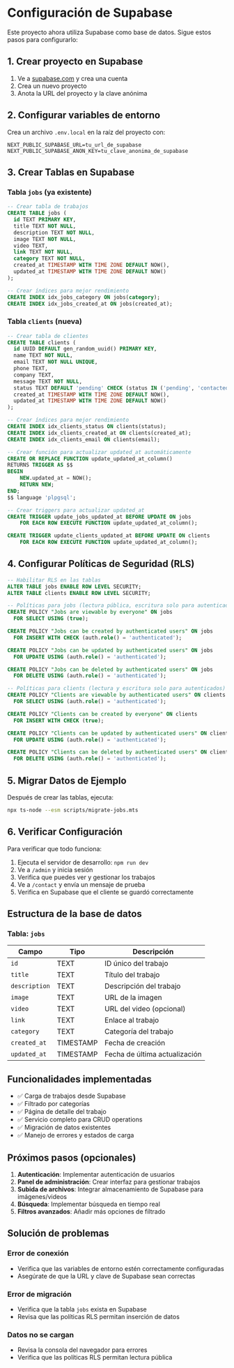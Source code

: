 # Configuración de Supabase

Este proyecto ahora utiliza Supabase como base de datos. Sigue estos pasos para configurarlo:

## 1. Crear proyecto en Supabase

1. Ve a [supabase.com](https://supabase.com) y crea una cuenta
2. Crea un nuevo proyecto
3. Anota la URL del proyecto y la clave anónima

## 2. Configurar variables de entorno

Crea un archivo `.env.local` en la raíz del proyecto con:

```env
NEXT_PUBLIC_SUPABASE_URL=tu_url_de_supabase
NEXT_PUBLIC_SUPABASE_ANON_KEY=tu_clave_anonima_de_supabase
```

## 3. Crear Tablas en Supabase

### Tabla `jobs` (ya existente)

```sql
-- Crear tabla de trabajos
CREATE TABLE jobs (
  id TEXT PRIMARY KEY,
  title TEXT NOT NULL,
  description TEXT NOT NULL,
  image TEXT NOT NULL,
  video TEXT,
  link TEXT NOT NULL,
  category TEXT NOT NULL,
  created_at TIMESTAMP WITH TIME ZONE DEFAULT NOW(),
  updated_at TIMESTAMP WITH TIME ZONE DEFAULT NOW()
);

-- Crear índices para mejor rendimiento
CREATE INDEX idx_jobs_category ON jobs(category);
CREATE INDEX idx_jobs_created_at ON jobs(created_at);
```

### Tabla `clients` (nueva)

```sql
-- Crear tabla de clientes
CREATE TABLE clients (
  id UUID DEFAULT gen_random_uuid() PRIMARY KEY,
  name TEXT NOT NULL,
  email TEXT NOT NULL UNIQUE,
  phone TEXT,
  company TEXT,
  message TEXT NOT NULL,
  status TEXT DEFAULT 'pending' CHECK (status IN ('pending', 'contacted', 'completed', 'rejected')),
  created_at TIMESTAMP WITH TIME ZONE DEFAULT NOW(),
  updated_at TIMESTAMP WITH TIME ZONE DEFAULT NOW()
);

-- Crear índices para mejor rendimiento
CREATE INDEX idx_clients_status ON clients(status);
CREATE INDEX idx_clients_created_at ON clients(created_at);
CREATE INDEX idx_clients_email ON clients(email);

-- Crear función para actualizar updated_at automáticamente
CREATE OR REPLACE FUNCTION update_updated_at_column()
RETURNS TRIGGER AS $$
BEGIN
    NEW.updated_at = NOW();
    RETURN NEW;
END;
$$ language 'plpgsql';

-- Crear triggers para actualizar updated_at
CREATE TRIGGER update_jobs_updated_at BEFORE UPDATE ON jobs
    FOR EACH ROW EXECUTE FUNCTION update_updated_at_column();

CREATE TRIGGER update_clients_updated_at BEFORE UPDATE ON clients
    FOR EACH ROW EXECUTE FUNCTION update_updated_at_column();
```

## 4. Configurar Políticas de Seguridad (RLS)

```sql
-- Habilitar RLS en las tablas
ALTER TABLE jobs ENABLE ROW LEVEL SECURITY;
ALTER TABLE clients ENABLE ROW LEVEL SECURITY;

-- Políticas para jobs (lectura pública, escritura solo para autenticados)
CREATE POLICY "Jobs are viewable by everyone" ON jobs
  FOR SELECT USING (true);

CREATE POLICY "Jobs can be created by authenticated users" ON jobs
  FOR INSERT WITH CHECK (auth.role() = 'authenticated');

CREATE POLICY "Jobs can be updated by authenticated users" ON jobs
  FOR UPDATE USING (auth.role() = 'authenticated');

CREATE POLICY "Jobs can be deleted by authenticated users" ON jobs
  FOR DELETE USING (auth.role() = 'authenticated');

-- Políticas para clients (lectura y escritura solo para autenticados)
CREATE POLICY "Clients are viewable by authenticated users" ON clients
  FOR SELECT USING (auth.role() = 'authenticated');

CREATE POLICY "Clients can be created by everyone" ON clients
  FOR INSERT WITH CHECK (true);

CREATE POLICY "Clients can be updated by authenticated users" ON clients
  FOR UPDATE USING (auth.role() = 'authenticated');

CREATE POLICY "Clients can be deleted by authenticated users" ON clients
  FOR DELETE USING (auth.role() = 'authenticated');
```

## 5. Migrar Datos de Ejemplo

Después de crear las tablas, ejecuta:

```bash
npx ts-node --esm scripts/migrate-jobs.mts
```

## 6. Verificar Configuración

Para verificar que todo funciona:

1. Ejecuta el servidor de desarrollo: `npm run dev`
2. Ve a `/admin` y inicia sesión
3. Verifica que puedes ver y gestionar los trabajos
4. Ve a `/contact` y envía un mensaje de prueba
5. Verifica en Supabase que el cliente se guardó correctamente

## Estructura de la base de datos

### Tabla: `jobs`

| Campo | Tipo | Descripción |
|-------|------|-------------|
| `id` | TEXT | ID único del trabajo |
| `title` | TEXT | Título del trabajo |
| `description` | TEXT | Descripción del trabajo |
| `image` | TEXT | URL de la imagen |
| `video` | TEXT | URL del video (opcional) |
| `link` | TEXT | Enlace al trabajo |
| `category` | TEXT | Categoría del trabajo |
| `created_at` | TIMESTAMP | Fecha de creación |
| `updated_at` | TIMESTAMP | Fecha de última actualización |

## Funcionalidades implementadas

- ✅ Carga de trabajos desde Supabase
- ✅ Filtrado por categorías
- ✅ Página de detalle del trabajo
- ✅ Servicio completo para CRUD operations
- ✅ Migración de datos existentes
- ✅ Manejo de errores y estados de carga

## Próximos pasos (opcionales)

1. **Autenticación**: Implementar autenticación de usuarios
2. **Panel de administración**: Crear interfaz para gestionar trabajos
3. **Subida de archivos**: Integrar almacenamiento de Supabase para imágenes/videos
4. **Búsqueda**: Implementar búsqueda en tiempo real
5. **Filtros avanzados**: Añadir más opciones de filtrado

## Solución de problemas

### Error de conexión
- Verifica que las variables de entorno estén correctamente configuradas
- Asegúrate de que la URL y clave de Supabase sean correctas

### Error de migración
- Verifica que la tabla `jobs` exista en Supabase
- Revisa que las políticas RLS permitan inserción de datos

### Datos no se cargan
- Revisa la consola del navegador para errores
- Verifica que las políticas RLS permitan lectura pública 